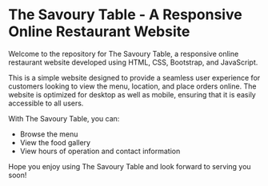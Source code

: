 # The Savoury Table - A Responsive Online Restaurant Website
Welcome to the repository for The Savoury Table, a responsive online restaurant website developed using HTML, CSS, Bootstrap, and JavaScript.

This is a simple website designed to provide a seamless user experience for customers looking to view the menu, location, and place orders online. The website is optimized for desktop as well as mobile, ensuring that it is easily accessible to all users.

With The Savoury Table, you can:

- Browse the menu
- View the food gallery 
- View hours of operation and contact information

Hope you enjoy using The Savoury Table and look forward to serving you soon!
